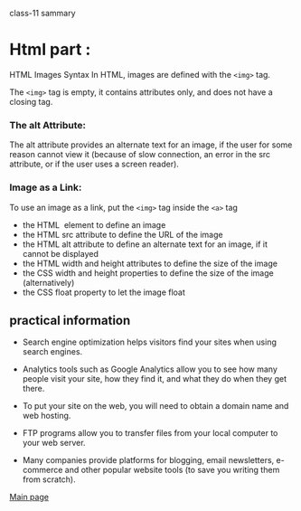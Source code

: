 class-11 sammary

# Html part :

HTML Images Syntax
In HTML, images are defined with the `<img>` tag.

The `<img>` tag is empty, it contains attributes only, and does not have a closing tag.

### The alt Attribute:

The alt attribute provides an alternate text for an image, if the user for some reason cannot view it (because of slow connection, an error in the src attribute, or if the user uses a screen reader).

### Image as a Link:

To use an image as a link, put the `<img>` tag inside the `<a>` tag

* the HTML <img> element to define an image
* the HTML src attribute to define the URL of the image
* the HTML alt attribute to define an alternate text for an image, if it cannot be displayed
* the HTML width and height attributes to define the size of the image
* the CSS width and height properties to define the size of the image (alternatively)
* the CSS float property to let the image float

## practical information 

* Search engine optimization helps visitors find your sites when using search engines.

* Analytics tools such as Google Analytics allow you to see how many people visit your site, how they find it, and what they do when they get there.
* To put your site on the web, you will need to obtain a domain name and web hosting.
* FTP programs allow you to transfer files from your local computer to your web server.
* Many companies provide platforms for blogging, email newsletters, e-commerce and other popular website tools (to save you writing them from scratch).

[Main page](https://osamamousa204.github.io/reading-notes/)